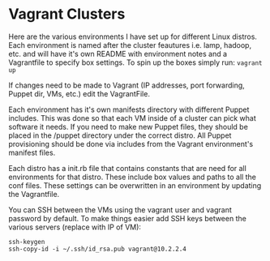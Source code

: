Vagrant Clusters
===

Here are the various environments I have set up for different Linux distros.  Each environment is named after the cluster feautures i.e. lamp, hadoop, etc. and will have it's own README with environment notes and a Vagrantfile to specify box settings.  To spin up the boxes simply run:
```vagrant up```

If changes need to be made to Vagrant (IP addresses, port forwarding, Puppet dir, VMs, etc.) edit the VagrantFile.

Each environment has it's own manifests directory with different Puppet includes.  This was done so that each VM inside of a cluster can pick what software it needs.  If you need to make new Puppet files, they should be placed in the /puppet directory under the correct distro.  All Puppet provisioning should be done via includes from the Vagrant environment's manifest files.

Each distro has a init.rb file that contains constants that are need for all environments for that distro.  These include box values and paths to all the conf files.  These settings can be overwritten in an environment by updating the Vagrantfile.

You can SSH between the VMs using the vagrant user and vagrant password by default.  To make things easier add SSH keys between the various servers (replace with IP of VM):  
```
ssh-keygen
ssh-copy-id -i ~/.ssh/id_rsa.pub vagrant@10.2.2.4
```
